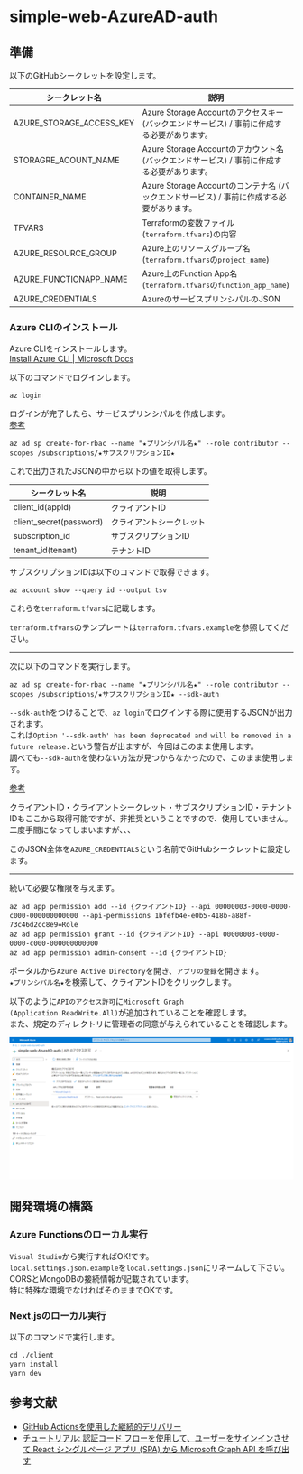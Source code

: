 # simple-web-AzureAD-auth

## 準備

以下のGitHubシークレットを設定します。  

| シークレット名 | 説明 |
| --- | --- |
| AZURE_STORAGE_ACCESS_KEY | Azure Storage Accountのアクセスキー (バックエンドサービス) / 事前に作成する必要があります。 |
| STORAGRE_ACOUNT_NAME | Azure Storage Accountのアカウント名 (バックエンドサービス) / 事前に作成する必要があります。 |
| CONTAINER_NAME | Azure Storage Accountのコンテナ名 (バックエンドサービス) / 事前に作成する必要があります。 |
| TFVARS | Terraformの変数ファイル(`terraform.tfvars`)の内容 |
| AZURE_RESOURCE_GROUP | Azure上のリソースグループ名 (`terraform.tfvars`の`project_name`) |
| AZURE_FUNCTIONAPP_NAME | Azure上のFunction App名 (`terraform.tfvars`の`function_app_name`) |
| AZURE_CREDENTIALS | AzureのサービスプリンシパルのJSON |

### Azure CLIのインストール

Azure CLIをインストールします。  
[Install Azure CLI | Microsoft Docs](https://docs.microsoft.com/ja-jp/cli/azure/install-azure-cli)  

以下のコマンドでログインします。  

```shell
az login
```

ログインが完了したら、サービスプリンシパルを作成します。  
[参考](https://github.com/marketplace/actions/azure-cli-action#configure-azure-credentials-as-github-secret)  

```shell
az ad sp create-for-rbac --name "★プリンシパル名★" --role contributor --scopes /subscriptions/★サブスクリプションID★
```

これで出力されたJSONの中から以下の値を取得します。  

| シークレット名 | 説明 |
| --- | --- |
| client_id(appId) | クライアントID |
| client_secret(password) | クライアントシークレット |
| subscription_id | サブスクリプションID |
| tenant_id(tenant) | テナントID |

サブスクリプションIDは以下のコマンドで取得できます。  

```shell
az account show --query id --output tsv
```

これらを`terraform.tfvars`に記載します。  

`terraform.tfvars`のテンプレートは`terraform.tfvars.example`を参照してください。  

---

次に以下のコマンドを実行します。  

```shell
az ad sp create-for-rbac --name "★プリンシパル名★" --role contributor --scopes /subscriptions/★サブスクリプションID★ --sdk-auth
```

`--sdk-auth`をつけることで、`az login`でログインする際に使用するJSONが出力されます。  
これは`Option '--sdk-auth' has been deprecated and will be removed in a future release.`という警告が出ますが、今回はこのまま使用します。  
調べても`--sdk-auth`を使わない方法が見つからなかったので、このまま使用します。  

[参考](https://github.com/Azure/actions-workflow-samples/blob/master/assets/create-secrets-for-GitHub-workflows.md)  

クライアントID・クライアントシークレット・サブスクリプションID・テナントIDもここから取得可能ですが、非推奨ということですので、使用していません。  
二度手間になってしまいますが、、、  

このJSON全体を`AZURE_CREDENTIALS`という名前でGitHubシークレットに設定します。  

---

続いて必要な権限を与えます。  

```shell
az ad app permission add --id {クライアントID} --api 00000003-0000-0000-c000-000000000000 --api-permissions 1bfefb4e-e0b5-418b-a88f-73c46d2cc8e9=Role
az ad app permission grant --id {クライアントID} --api 00000003-0000-0000-c000-000000000000
az ad app permission admin-consent --id {クライアントID}
```

ポータルから`Azure Active Directory`を開き、`アプリの登録`を開きます。  
`★プリンシパル名★`を検索して、クライアントIDをクリックします。  

以下のように`APIのアクセス許可`に`Microsoft Graph (Application.ReadWrite.All)`が追加されていることを確認します。  
また、規定のディレクトリに管理者の同意が与えられていることを確認します。  

![APiのアクセス許可](./docs/img/api-access-auth.png)  

## 開発環境の構築

### Azure Functionsのローカル実行

`Visual Studio`から実行すればOK!です。  
`local.settings.json.example`を`local.settings.json`にリネームして下さい。  
CORSとMongoDBの接続情報が記載されています。  
特に特殊な環境でなければそのままでOKです。  

### Next.jsのローカル実行

以下のコマンドで実行します。  

```shell
cd ./client
yarn install
yarn dev
```

## 参考文献

- [GitHub Actionsを使用した継続的デリバリー](https://learn.microsoft.com/ja-jp/azure/azure-functions/functions-how-to-github-actions?tabs=dotnet)
- [チュートリアル: 認証コード フローを使用して、ユーザーをサインインさせて React シングルページ アプリ (SPA) から Microsoft Graph API を呼び出す](https://learn.microsoft.com/ja-jp/azure/active-directory/develop/tutorial-v2-react)
